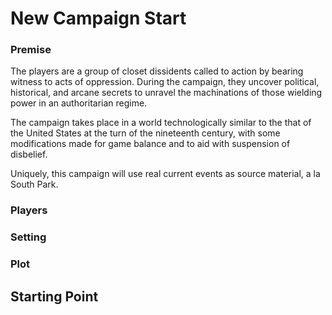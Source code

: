 # New Campaign Start

### Premise

The players are a group of closet dissidents called to action by bearing witness to acts of oppression.  During the campaign, they uncover political, historical, and arcane secrets to unravel the machinations of those wielding power in an authoritarian regime.

The campaign takes place in a world technologically similar to the that of the United States at the turn of the nineteenth century, with some modifications made for game balance and to aid with suspension of disbelief.

Uniquely, this campaign will use real current events as source material, a la South Park.

### Players

### Setting

### Plot

## Starting Point